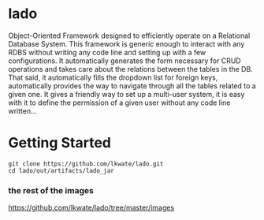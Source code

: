 # lado
Object-Oriented Framework designed to efficiently operate on a Relational Database System. This framework is generic enough to interact with any RDBS without writing any code line and setting up with a few configurations. It automatically generates the form necessary for CRUD operations and takes care about the relations between the tables in the DB. That said, it automatically fills the dropdown list for foreign keys, automatically provides the way to navigate through all the tables related to a given one. It gives a friendly way to set up a multi-user system, it is easy with it to define the permission of a given user without any code line written...

# Getting Started
```
git clone https://github.com/lkwate/lado.git
cd lado/out/artifacts/lado_jar
```

### the rest of the images
https://github.com/lkwate/lado/tree/master/images
